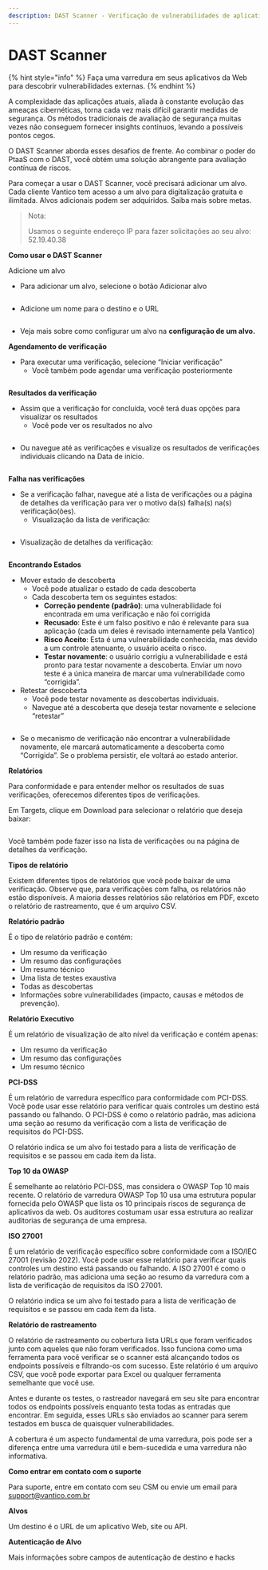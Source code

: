```yaml
---
description: DAST Scanner - Verificação de vulnerabilidades de aplicativos da Web
---
```


# DAST Scanner

{% hint style="info" %}
Faça uma varredura em seus aplicativos da Web para descobrir vulnerabilidades externas.
{% endhint %}



A complexidade das aplicações atuais, aliada à constante evolução das ameaças cibernéticas, torna cada vez mais difícil garantir medidas de segurança. Os métodos tradicionais de avaliação de segurança muitas vezes não conseguem fornecer insights contínuos, levando a possíveis pontos cegos.

O DAST Scanner aborda esses desafios de frente. Ao combinar o poder do PtaaS com o DAST, você obtém uma solução abrangente para avaliação contínua de riscos.

Para começar a usar o DAST Scanner, você precisará adicionar um alvo. Cada cliente Vantico tem acesso a um alvo para digitalização gratuita e ilimitada. Alvos adicionais podem ser adquiridos. Saiba mais sobre metas.



> Nota:
>
> Usamos o seguinte endereço IP para fazer solicitações ao seu alvo: 52.19.40.38



**Como usar o DAST Scanner**

Adicione um alvo

* Para adicionar um alvo, selecione o botão Adicionar alvo

<figure><img src="../../.gitbook/assets/1_CreateTarget.png" alt=""><figcaption></figcaption></figure>

* Adicione um nome para o destino e o URL

<figure><img src="../../.gitbook/assets/2_AddTarget.png" alt=""><figcaption></figcaption></figure>

* Veja mais sobre como configurar um alvo na **configuração de um alvo.**



**Agendamento de verificação**

* Para executar uma verificação, selecione “Iniciar verificação”
  * Você também pode agendar uma verificação posteriormente



<figure><img src="../../.gitbook/assets/4_StartScanTargets.png" alt=""><figcaption></figcaption></figure>



**Resultados da verificação**

* Assim que a verificação for concluída, você terá duas opções para visualizar os resultados
  * Você pode ver os resultados no alvo

<figure><img src="../../.gitbook/assets/5_TargetScanResultsSampleReport.png" alt=""><figcaption></figcaption></figure>

* Ou navegue até as verificações e visualize os resultados de verificações individuais clicando na Data de início.

<figure><img src="../../.gitbook/assets/6_ScansSampleFindingsReport.png" alt=""><figcaption></figcaption></figure>





**Falha nas verificações**

* Se a verificação falhar, navegue até a lista de verificações ou a página de detalhes da verificação para ver o motivo da(s) falha(s) na(s) verificação(ões).
  * Visualização da lista de verificação:

<figure><img src="../../.gitbook/assets/scan-failed-01.png" alt=""><figcaption></figcaption></figure>

* Visualização de detalhes da verificação:

<figure><img src="../../.gitbook/assets/scan-failed-02.png" alt=""><figcaption></figcaption></figure>





**Encontrando Estados**

* Mover estado de descoberta
  * Você pode atualizar o estado de cada descoberta
  * Cada descoberta tem os seguintes estados:
    * **Correção pendente (padrão)**: uma vulnerabilidade foi encontrada em uma verificação e não foi corrigida
    * **Recusado**: Este é um falso positivo e não é relevante para sua aplicação (cada um deles é revisado internamente pela Vantico)
    * **Risco Aceito**: Esta é uma vulnerabilidade conhecida, mas devido a um controle atenuante, o usuário aceita o risco.
    * **Testar novamente**: o usuário corrigiu a vulnerabilidade e está pronto para testar novamente a descoberta. Enviar um novo teste é a única maneira de marcar uma vulnerabilidade como “corrigida”.
* Retestar descoberta
  * Você pode testar novamente as descobertas individuais.
  * Navegue até a descoberta que deseja testar novamente e selecione “retestar”

<figure><img src="../../.gitbook/assets/9_Retest_Finding.png" alt=""><figcaption></figcaption></figure>

* Se o mecanismo de verificação não encontrar a vulnerabilidade novamente, ele marcará automaticamente a descoberta como “Corrigida”. Se o problema persistir, ele voltará ao estado anterior.





**Relatórios**

Para conformidade e para entender melhor os resultados de suas verificações, oferecemos diferentes tipos de verificações.

Em Targets, clique em Download para selecionar o relatório que deseja baixar:

<figure><img src="../../.gitbook/assets/7_ViewReport.png" alt=""><figcaption></figcaption></figure>

Você também pode fazer isso na lista de verificações ou na página de detalhes da verificação.





**Tipos de relatório**

Existem diferentes tipos de relatórios que você pode baixar de uma verificação. Observe que, para verificações com falha, os relatórios não estão disponíveis. A maioria desses relatórios são relatórios em PDF, exceto o relatório de rastreamento, que é um arquivo CSV.



**Relatório padrão**

É o tipo de relatório padrão e contém:

* Um resumo da verificação
* Um resumo das configurações
* Um resumo técnico
* Uma lista de testes exaustiva
* Todas as descobertas
* Informações sobre vulnerabilidades (impacto, causas e métodos de prevenção).



**Relatório Executivo**

É um relatório de visualização de alto nível da verificação e contém apenas:

* Um resumo da verificação
* Um resumo das configurações
* Um resumo técnico





**PCI-DSS**

É um relatório de varredura específico para conformidade com PCI-DSS. Você pode usar esse relatório para verificar quais controles um destino está passando ou falhando. O PCI-DSS é como o relatório padrão, mas adiciona uma seção ao resumo da verificação com a lista de verificação de requisitos do PCI-DSS.

O relatório indica se um alvo foi testado para a lista de verificação de requisitos e se passou em cada item da lista.





**Top 10 da OWASP**

É semelhante ao relatório PCI-DSS, mas considera o OWASP Top 10 mais recente. O relatório de varredura OWASP Top 10 usa uma estrutura popular fornecida pelo OWASP que lista os 10 principais riscos de segurança de aplicativos da web. Os auditores costumam usar essa estrutura ao realizar auditorias de segurança de uma empresa.



**ISO 27001**

É um relatório de verificação específico sobre conformidade com a ISO/IEC 27001 (revisão 2022). Você pode usar esse relatório para verificar quais controles um destino está passando ou falhando. A ISO 27001 é como o relatório padrão, mas adiciona uma seção ao resumo da varredura com a lista de verificação de requisitos da ISO 27001.

O relatório indica se um alvo foi testado para a lista de verificação de requisitos e se passou em cada item da lista.





**Relatório de rastreamento**

O relatório de rastreamento ou cobertura lista URLs que foram verificados junto com aqueles que não foram verificados. Isso funciona como uma ferramenta para você verificar se o scanner está alcançando todos os endpoints possíveis e filtrando-os com sucesso. Este relatório é um arquivo CSV, que você pode exportar para Excel ou qualquer ferramenta semelhante que você use.

Antes e durante os testes, o rastreador navegará em seu site para encontrar todos os endpoints possíveis enquanto testa todas as entradas que encontrar. Em seguida, esses URLs são enviados ao scanner para serem testados em busca de quaisquer vulnerabilidades.

A cobertura é um aspecto fundamental de uma varredura, pois pode ser a diferença entre uma varredura útil e bem-sucedida e uma varredura não informativa.





**Como entrar em contato com o suporte**

Para suporte, entre em contato com seu CSM ou envie um email para support@vantico.com.br





**Alvos**

Um destino é o URL de um aplicativo Web, site ou API.



**Autenticação de Alvo**

Mais informações sobre campos de autenticação de destino e hacks
